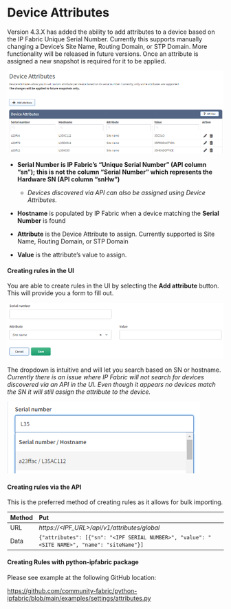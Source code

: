 # Device Attributes

Version 4.3.X has added the ability to add attributes to a device based
on the IP Fabric Unique Serial Number. Currently this supports manually
changing a Device’s Site Name, Routing Domain, or STP Domain. More
functionality will be released in future versions. Once an attribute is
assigned a new snapshot is required for it to be applied.

![Device attributes](device_attributes.png)

-   **Serial Number is IP Fabric’s “Unique Serial Number” (API column
    “sn”); this is not the column “Serial Number” which represents the
    Hardware SN (API column “snHw”)**

    -   *Devices discovered via API can also be assigned using Device
        Attributes.*

-   **Hostname** is populated by IP Fabric when a device matching the
    **Serial Number** is found

-   **Attribute** is the Device Attribute to assign. Currently supported
    is Site Name, Routing Domain, or STP Domain

-   **Value** is the attribute’s value to assign.

#### Creating rules in the UI

You are able to create rules in the UI by selecting the **Add
attribute** button. This will provide you a form to fill out.

![Device attributes rules](device_attributes_rules.png)

The dropdown is intuitive and will let you search based on SN or
hostname. *Currently there is an issue where IP Fabric will not search
for devices discovered via an API in the UI. Even though it appears no
devices match the SN it will still assign the attribute to the device.*

![Device attributes dropdown](device_attributes_dropdown.png)

#### Creating rules via the API

This is the preferred method of creating rules as it allows for bulk
importing.

| Method | Put |
|:-------|:----|
| URL | *https://<IPF_URL>/api/v1/attributes/global* |
| Data|`{"attributes": [{"sn": "<IPF SERIAL NUMBER>", "value": "<SITE NAME>", "name": "siteName"}]`|

#### Creating Rules with python-ipfabric package

Please see example at the following GitHub location:

<https://github.com/community-fabric/python-ipfabric/blob/main/examples/settings/attributes.py>
